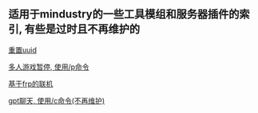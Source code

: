## 适用于mindustry的一些工具模组和服务器插件的索引, 有些是过时且不再维护的

[重置uuid](https://github.com/byzp/m-tool-mods/ruuid)

[多人游戏暂停, 使用/p命令](https://github.com/byzp/m-tool-mods/pause)

[基于frp的联机](https://github.com/byzp/line)

[gpt聊天, 使用/c命令(不再维护)](https://github.com/byzp/chatgpt-mindustry-plugin)